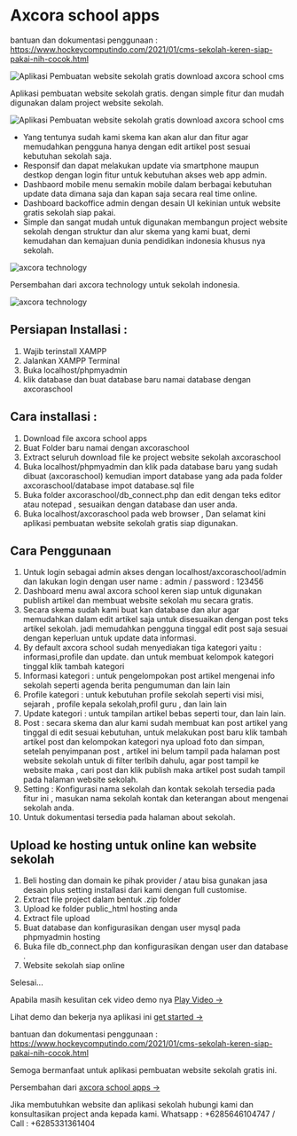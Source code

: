 # Axcora school apps

bantuan dan dokumentasi penggunaan : https://www.hockeycomputindo.com/2021/01/cms-sekolah-keren-siap-pakai-nih-cocok.html

![Aplikasi Pembuatan website sekolah gratis download axcora school cms](https://1.bp.blogspot.com/-l3IzGZkyDo4/YPDr-RU6SnI/AAAAAAAAP3k/CINv92-LrGMG9NZeTv8C5NhB5hKquqw5QCLcBGAsYHQ/s1260/axcora%2Bschool%2Bcms%2Bsekolah%2Bwebsite%2Bgratis%2Bfree%2Bdownload%2Bsource%2Bcode.jpg)

Aplikasi pembuatan website sekolah gratis. dengan simple fitur dan mudah digunakan dalam project website sekolah.

![Aplikasi Pembuatan website sekolah gratis download axcora school cms](https://1.bp.blogspot.com/-XNThSPJwGNA/YPDrQXJpVjI/AAAAAAAAP20/eEY-Jj9FrrIXNJrAr5KavurxJQvxiS9QwCLcBGAsYHQ/s3012/aplikasi%2Bpembuatan%2Bwebsite%2Bsekolah%2Bgratis%2B%25281%2529.png)

+ Yang tentunya sudah kami skema kan akan alur dan fitur agar memudahkan pengguna hanya dengan edit artikel post sesuai kebutuhan sekolah saja.
+ Responsif dan dapat melakukan update via smartphone maupun destkop dengan login fitur untuk kebutuhan akses web app admin.
+ Dashbaord mobile menu semakin mobile dalam berbagai kebutuhan update data dimana saja dan kapan saja secara real time online.
+ Dashboard backoffice admin dengan desain UI kekinian untuk website gratis sekolah siap pakai.
+ Simple dan sangat mudah untuk digunakan membangun project website sekolah dengan struktur dan alur skema yang kami buat, demi kemudahan dan kemajuan dunia pendidikan indonesia khusus nya sekolah.

![axcora technology](https://axcora.com/img/axcora%20design%20pembuatan%20website%20blogspot%20template.gif)

Persembahan dari axcora technology untuk sekolah indonesia.

![axcora technology](https://axcora.com/img/8.jpg)

## Persiapan Installasi :
1. Wajib terinstall XAMPP
2. Jalankan XAMPP Terminal
3. Buka localhost/phpmyadmin
4. klik database dan buat database baru namai database dengan axcoraschool


## Cara installasi :
1. Download file axcora school apps
2. Buat Folder baru namai dengan axcoraschool
2. Extract seluruh download file ke project website sekolah axcoraschool
3. Buka localhost/phpmyadmin dan klik pada database baru yang sudah dibuat (axcoraschool) kemudian import database yang ada pada folder axcoraschool/database impot database.sql file
4. Buka folder axcoraschool/db_connect.php dan edit dengan teks editor atau notepad , sesuaikan dengan database dan user anda.
5. Buka localhost/axcoraschool pada web browser , Dan selamat kini aplikasi pembuatan website sekolah gratis siap digunakan.

## Cara Penggunaan
1. Untuk login sebagai admin akses dengan localhost/axcoraschool/admin dan lakukan login dengan user name : admin / password : 123456
2. Dashboard menu awal axcora school keren siap untuk digunakan publish artikel dan membuat website sekolah mu secara gratis.
3. Secara skema sudah kami buat kan database dan alur agar memudahkan dalam edit artikel saja untuk disesuaikan dengan post teks artikel sekolah. jadi memudahkan pengguna tinggal edit post saja sesuai dengan keperluan untuk update data informasi.
4. By default axcora school sudah menyediakan tiga kategori yaitu : informasi,profile dan update. dan untuk membuat kelompok kategori tinggal klik tambah kategori
5. Informasi kategori : untuk pengelompokan post artikel mengenai info sekolah seperti agenda berita pengumuman dan lain lain
6. Profile kategori : untuk kebutuhan profile sekolah seperti visi misi, sejarah , profile kepala sekolah,profil guru , dan lain lain
7. Update kategori : untuk tampilan artikel bebas seperti tour, dan lain lain.
8. Post : secara skema dan alur kami sudah membuat kan post artikel yang tinggal di edit sesuai kebutuhan, untuk melakukan post baru klik tambah artikel post dan kelompokan kategori nya upload foto dan simpan, setelah penyimpanan post , artikel ini belum tampil pada halaman post website sekolah untuk di filter terlbih dahulu, agar post tampil ke website maka , cari post dan klik publish maka artikel post sudah tampil pada halaman website sekolah.
9. Setting : Konfigurasi nama sekolah dan kontak sekolah tersedia pada fitur ini , masukan nama sekolah kontak dan keterangan about mengenai sekolah anda.
10. Untuk dokumentasi tersedia pada halaman about sekolah.

## Upload ke hosting untuk online kan website sekolah
1. Beli hosting dan domain ke pihak provider / atau bisa gunakan jasa desain plus setting installasi dari kami dengan full customise.
2. Extract file project dalam bentuk .zip folder
3. Upload ke folder public_html hosting anda
4. Extract file upload
5. Buat database dan konfigurasikan dengan user mysql pada phpmyadmin hosting
6. Buka file db_connect.php dan konfigurasikan dengan user dan database .
7. Website sekolah siap online

Selesai...

Apabila masih kesulitan cek video demo nya [Play Video →](https://www.youtube.com/watch?v=k5ShqrpbDIs)

Lihat demo dan bekerja nya aplikasi ini [get started →](https://axcora.com/cmssekolah/)

bantuan dan dokumentasi penggunaan : https://www.hockeycomputindo.com/2021/01/cms-sekolah-keren-siap-pakai-nih-cocok.html

Semoga bermanfaat untuk aplikasi pembuatan website sekolah gratis ini.

Persembahan dari [axcora school apps →](https://axcora.com/sekolah.html)

Jika membutuhkan website dan aplikasi sekolah hubungi kami dan konsultasikan project anda kepada kami.
Whatsapp : +6285646104747 / Call : +6285331361404
